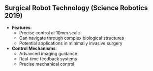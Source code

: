 ## Surgical Robot Technology (Science Robotics 2019)

- **Features**:
    - Precise control at 10mm scale
    - Can navigate through complex biological structures
    - Potential applications in minimally invasive surgery
- **Control Mechanisms**:
    - Advanced imaging guidance
    - Real-time feedback systems
    - Precise mechanical control